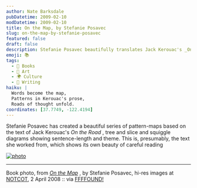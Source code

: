 ```yaml
---
author: Nate Barksdale
pubDatetime: 2009-02-10
modDatetime: 2009-02-10
title: On the Map, by Stefanie Posavec
slug: on-the-map-by-stefanie-posavec
featured: false
draft: false
description: Stefanie Posavec beautifully translates Jack Kerouac's _On the Road_ into a visual journey of patterns and themes.
emoji: 📚
tags:
  - 📖 Books
  - 🎨 Art
  - 🌍 Culture
  - 📝 Writing
haiku: |
  Words become the map,  
  Patterns in Kerouac's prose,  
  Roads of thought unfold.
coordinates: [37.7749, -122.4194]
---
```


Stefanie Posavec has created a beautiful series of pattern-maps based on the text of Jack Kerouac's _On the Road_ , tree and slice and squiggle diagrams showing sentence-length and theme. This is, presumably, the text she worked from, which shows its own beauty of careful reading

[![photo](http://culture-making.com/media/highlighted_book_1.jpg)](http://www.notcot.com/archives/2008/04/stefanie_posave.php)

---

Book photo, from _[On the Map](http://web.archive.org/web/20100329083821/http://www.notcot.com:80/archives/2008/04/stefanie_posave.php)_ , by Stefanie Posavec, hi-res images at [NOTCOT](http://web.archive.org/web/20100329083821/http://www.notcot.com:80/archives/2008/04/stefanie_posave.php), 2 April 2008 :: via [FFFFOUND!](http://web.archive.org/web/20170509085207/http://ffffound.com/image/252060a3448ba11d4e08aa1c3b838a45d7774fea)
